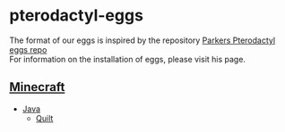 # pterodactyl-eggs
The format of our eggs is inspired by the repository <a href="https://github.com/parkervcp/eggs">Parkers Pterodactyl eggs repo<a/>
<br>For information on the installation of eggs, please visit his page.

## [Minecraft](minecraft)

* [Java](minecraft/java)
  * [Quilt](minecraft/java/quilt)
